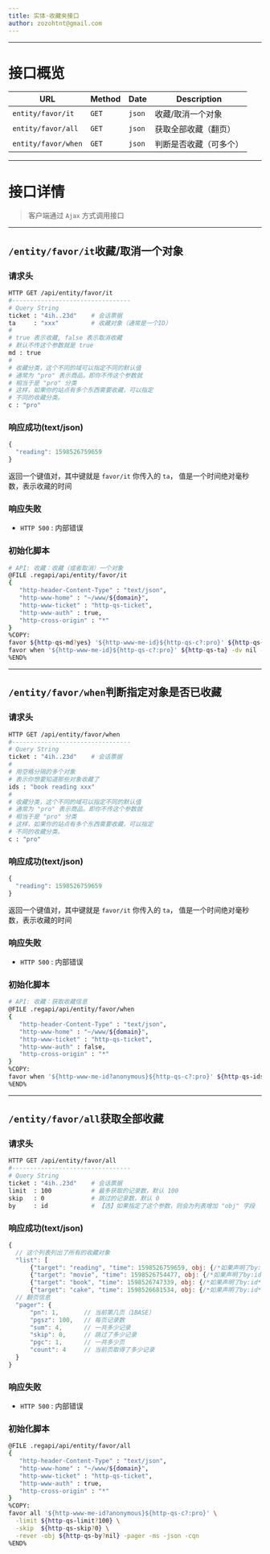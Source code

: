 ```yaml
---
title: 实体·收藏夹接口
author: zozohtnt@gmail.com
---
```


--------------------------------------
# 接口概览

  URL                |Method| Date | Description
---------------------|------|------|----------
`entity/favor/it`    |`GET` |`json`| 收藏/取消一个对象
`entity/favor/all`   |`GET` |`json`| 获取全部收藏（翻页）
`entity/favor/when`  |`GET` |`json`| 判断是否收藏（可多个）

--------------------------------------
# 接口详情

> 客户端通过 `Ajax` 方式调用接口

--------------------------------------
## `/entity/favor/it`收藏/取消一个对象

### 请求头

```bash
HTTP GET /api/entity/favor/it
#---------------------------------
# Query String
ticket : "4ih..23d"    # 会话票据
ta     : "xxx"         # 收藏对象（通常是一个ID）
#
# true 表示收藏, false 表示取消收藏
# 默认不传这个参数就是 true
md : true
#
# 收藏分类，这个不同的域可以指定不同的默认值
# 通常为 "pro" 表示商品。即你不传这个参数就
# 相当于是 "pro" 分类
# 这样，如果你的站点有多个东西需要收藏，可以指定
# 不同的收藏分类。
c : "pro"
```

### 响应成功(text/json)

```js
{
  "reading": 1598526759659
}
```

返回一个键值对，其中键就是 `favor/it` 你传入的 `ta`，
值是一个时间绝对毫秒数，表示收藏的时间

### 响应失败

- `HTTP 500` : 内部错误

### 初始化脚本

```bash
# API: 收藏：收藏（或者取消）一个对象
@FILE .regapi/api/entity/favor/it
{
   "http-header-Content-Type" : "text/json",
   "http-www-home" : "~/www/${domain}",
   "http-www-ticket" : "http-qs-ticket",
   "http-www-auth" : true,
   "http-cross-origin" : "*"
}
%COPY:
favor ${http-qs-md?yes} '${http-www-me-id}${http-qs-c?:pro}' ${http-qs-ta?nothing} -json -cqn -quiet;
favor when '${http-www-me-id}${http-qs-c?:pro}' ${http-qs-ta} -dv nil -ms -json -cqn;
%END%
```

--------------------------------------
## `/entity/favor/when`判断指定对象是否已收藏

### 请求头

```bash
HTTP GET /api/entity/favor/when
#---------------------------------
# Query String
ticket : "4ih..23d"    # 会话票据
#
# 用空格分隔的多个对象
# 表示你想要知道那些对象收藏了
ids : "book reading xxx"
#
# 收藏分类，这个不同的域可以指定不同的默认值
# 通常为 "pro" 表示商品。即你不传这个参数就
# 相当于是 "pro" 分类
# 这样，如果你的站点有多个东西需要收藏，可以指定
# 不同的收藏分类。
c : "pro"
```

### 响应成功(text/json)

```js
{
  "reading": 1598526759659
}
```

返回一个键值对，其中键就是 `favor/it` 你传入的 `ta`，
值是一个时间绝对毫秒数，表示收藏的时间

### 响应失败

- `HTTP 500` : 内部错误

### 初始化脚本

```bash
# API: 收藏：获取收藏信息
@FILE .regapi/api/entity/favor/when
{
   "http-header-Content-Type" : "text/json",
   "http-www-home" : "~/www/${domain}",
   "http-www-ticket" : "http-qs-ticket",
   "http-www-auth" : false,
   "http-cross-origin" : "*"
}
%COPY:
favor when '${http-www-me-id?anonymous}${http-qs-c?:pro}' ${http-qs-ids} -dv nil -ms -json -cq
%END%
```

--------------------------------------
## `/entity/favor/all`获取全部收藏

### 请求头

```bash
HTTP GET /api/entity/favor/all
#---------------------------------
# Query String
ticket : "4ih..23d"    # 会话票据
limit  : 100           # 最多获取的记录数，默认 100
skip   : 0             # 跳过的记录数，默认 0
by     : id            # 【选】如果指定了这个参数，则会为列表增加 "obj" 字段
```

### 响应成功(text/json)

```js
{
  // 这个列表列出了所有的收藏对象
  "list": [
      {"target": "reading", "time": 1598526759659, obj: {/*如果声明了by:id*/}},
      {"target": "movie", "time": 1598526754477, obj: {/*如果声明了by:id*/}},
      {"target": "book", "time": 1598526747339, obj: {/*如果声明了by:id*/}},
      {"target": "cake", "time": 1598526681534, obj: {/*如果声明了by:id*/}],
  // 翻页信息
  "pager": {
      "pn": 1,       // 当前第几页（1BASE）
      "pgsz": 100,   // 每页记录数
      "sum": 4,      // 一共多少记录
      "skip": 0,     // 跳过了多少记录
      "pgc": 1,      // 一共多少页
      "count": 4     // 当前页取得了多少记录
  }
}
```

### 响应失败

- `HTTP 500` : 内部错误

### 初始化脚本

```bash
@FILE .regapi/api/entity/favor/all
{
   "http-header-Content-Type" : "text/json",
   "http-www-home" : "~/www/${domain}",
   "http-www-ticket" : "http-qs-ticket",
   "http-www-auth" : true,
   "http-cross-origin" : "*"
}
%COPY:
favor all '${http-www-me-id?anonymous}${http-qs-c?:pro}' \
  -limit ${http-qs-limit?100} \
  -skip  ${http-qs-skip?0} \
  -rever -obj ${http-qs-by?nil} -pager -ms -json -cqn
%END%
```